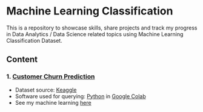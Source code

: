 # Machine Learning Classification
This is a repository to showcase skills, share projects and track my progress in Data Analytics / Data Science related topics using Machine Learning Classification Dataset.

## Content
### 1. [Customer Churn Prediction](https://github.com/fauziaya/machine-learning-regression/blob/main/House_Price_Prediction.ipynb)
* Dataset source: [Keaggle](https://www.kaggle.com/datasets/hassanamin/customer-churn)
* Software used for querying: [Python](https://www.python.org/) in [Google Colab](https://colab.research.google.com/)
* See my machine learning [here](https://github.com/fauziaya/data_analysis_portofolio/blob/main/House_Price_Prediction.ipynb)
